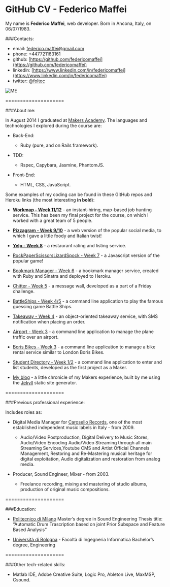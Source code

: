 GitHub CV - Federico Maffei
====================

My name is **Federico Maffei**, web developer. Born in Ancona, Italy, on 06/07/1983.

###Contacts:
- email: federico.maffei@gmail.com
- phone: +447721163161
- github: [https://github.com/federicomaffei](https://github.com/federicomaffei)
- linkedin: [https://www.linkedin.com/in/federicomaffei](https://www.linkedin.com/in/federicomaffei)
- twitter: [@foltoc](https://twitter.com/foltoc)

![ME](https://dl.dropboxusercontent.com/u/9315601/img/folto.png)

====================

###About me:

In August 2014 I graduated at [Makers Academy](http://www.makersacademy.com). The languages and technologies I explored during the course are:

* Back-End:

  * Ruby (pure, and on Rails framework).

* TDD:

  * Rspec, Capybara, Jasmine, PhantomJS.

* Front-End:

  * HTML, CSS, JavaScript.

Some examples of my coding can be found in these GitHub repos and Heroku links (the most interesting **in bold**):

* [**Workmap - Week 11/12**](https://github.com/federicomaffei/WorkMap) - an instant-hiring, map-based job hunting service. This has been my final project for the course, on which I worked with a great team of 5 people.

* [**Pizzagram - Week 9/10**](https://github.com/federicomaffei/instagram) - a web version of the popular social media, to which I gave a little foody and Italian twist!

* [**Yelp - Week 8**](https://github.com/federicomaffei/yelp) - a restaurant rating and listing service.

* [RockPaperScissorsLizardSpock - Week 7](https://github.com/federicomaffei/rockpaperscissors) - a Javascript version of the popular game!

* [Bookmark Manager - Week 6](https://github.com/federicomaffei/bookmark_manager) - a bookmark manager service, created with Ruby and Sinatra and deployed to Heroku.

* [Chitter - Week 5](https://github.com/federicomaffei/chitter) - a message wall, developed as a part of a Friday challenge.

* [BattleShips - Week 4/5](https://github.com/federicomaffei/battleships) - a command line application to play the famous guessing game Battle Ships.

* [Takeaway - Week 4](https://github.com/federicomaffei/takeaway) - an object-oriented takeaway service, with SMS notification when placing an order.

* [Airport - Week 3](https://github.com/federicomaffei/airport) - a command line application to manage the plane traffic over an airport.

* [Boris Bikes - Week 3](https://github.com/federicomaffei/boris_bikes) - a command line application to manage a bike rental service similar to London Boris Bikes.

* [Student Directory - Week 1/2](https://github.com/federicomaffei/My-Student-Directory) - a command line application to enter and list students, developed as the first project as a Maker.

* [My blog](http://federicomaffei.github.io) - a little chronicle of my Makers experience, built by me using the [Jekyll](http://jekyllrb.com) static site generator.

====================

###Previous professional experience:

Includes roles as:

* Digital Media Manager for [Carosello Records](http://www.carosellorecords.com), one of the most established independent music labels in Italy - from 2009.
  * Audio/Video Postproduction, Digital Delivery to Music Stores, Audio/Video Encoding Audio/Video Streaming through all main Streaming Services,Youtube CMS and Artist Official Channels Management, Restoring and Re-Mastering musical heritage for digital exploitation, Audio digitalization and restoration from analog media.

* Producer, Sound Engineer, Mixer - from 2003.
  * Freelance recording, mixing and mastering of studio albums, production of original music compositions.

====================

###Education:

* [Politecnico di Milano](http://www.polimi.it/)
Master’s degree in Sound Engineering
Thesis title: “Automatic Drum Trascription based on joint Prior Subspace and Feature Based Analysis”

* [Università di Bologna](http://www.unibo.it/) - Facoltà di Ingegneria Informatica
Bachelor’s degree, Engineering

====================

###Other tech-related skills:

* Matlab IDE, Adobe Creative Suite, Logic Pro, Ableton Live, MaxMSP, Csound.
